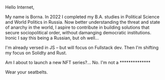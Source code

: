 Hello Internet,

My name is Borna. In 2022 I completed my B.A. studies in Political Science and World Politics in Russia.
Now better understanding the threat and state of anarchy in the world, I aspire to contribute in building solutions that secure sociopolitical order, without damanging democratic institutions.
Ironic I say this being a Russian, but oh well...

I'm already versed in JS – but will focus on Fullstack dev.
Then I'm shifting my focus on Solidty and Rust.

Am I about to launch a new NFT series?... No. I'm not a ************** 

Wear your seatbelts.
